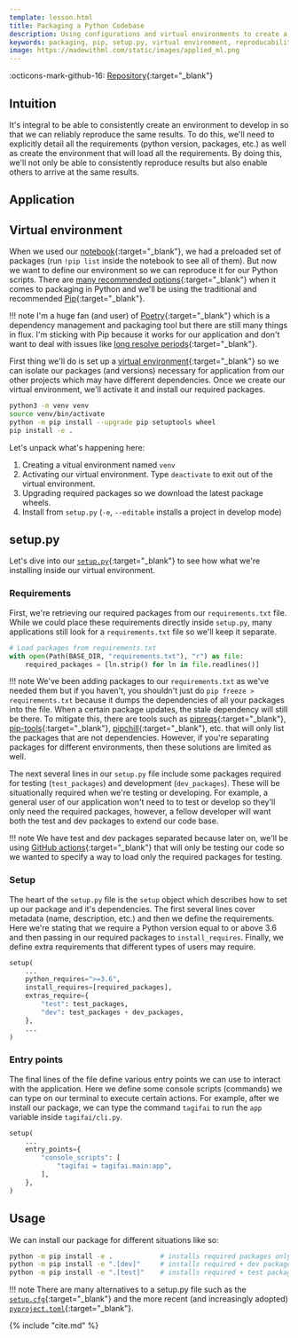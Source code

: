 ```yaml
---
template: lesson.html
title: Packaging a Python Codebase
description: Using configurations and virtual environments to create a setting for reproducing results.
keywords: packaging, pip, setup.py, virtual environment, reproducability, applied ml, mlops, machine learning, ml in production, machine learning in production, applied machine learning
image: https://madewithml.com/static/images/applied_ml.png
---
```


:octicons-mark-github-16: [Repository](https://github.com/GokuMohandas/applied-ml){:target="_blank"}

## Intuition

It's integral to be able to consistently create an environment to develop in so that we can reliably reproduce the same results. To do this, we'll need to explicitly detail all the requirements (python version, packages, etc.) as well as create the environment that will load all the requirements. By doing this, we'll not only be able to consistently reproduce results but also enable others to arrive at the same results.

## Application

## Virtual environment

When we used our [notebook](https://colab.research.google.com/github/GokuMohandas/applied-ml/blob/main/notebooks/tagifai.ipynb){:target="_blank"}, we had a preloaded set of packages (run `!pip list` inside the notebook to see all of them). But now we want to define our environment so we can reproduce it for our Python scripts. There are [many recommended options](https://packaging.python.org/guides/tool-recommendations/){:target="_blank"} when it comes to packaging in Python and we'll be using the traditional and recommended [Pip](https://pip.pypa.io/en/stable/){:target="_blank"}.

!!! note
    I'm a huge fan (and user) of [Poetry](https://python-poetry.org/){:target="_blank"} which is a dependency management and packaging tool but there are still many things in flux. I'm sticking with Pip because it works for our application and don't want to deal with issues like [long resolve periods](https://github.com/python-poetry/poetry/issues/2094){:target="_blank"}.

First thing we'll do is set up a [virtual environment](https://docs.python.org/3/library/venv.html){:target="_blank"} so we can isolate our packages (and versions) necessary for application from our other projects which may have different dependencies. Once we create our virtual environment, we'll activate it and install our required packages.

```bash linenums="1"
python3 -m venv venv
source venv/bin/activate
python -m pip install --upgrade pip setuptools wheel
pip install -e .
```

Let's unpack what's happening here:

1. Creating a vitual environment named `venv`
2. Activating our virtual environment. Type `deactivate` to exit out of the virtual environment.
3. Upgrading required packages so we download the latest package wheels.
4. Install from `setup.py` (`-e`, `--editable` installs a project in develop mode)

## setup.py

Let's dive into our [`setup.py`](https://github.com/GokuMohandas/applied-ml/blob/main/setup.py){:target="_blank"} to see how what we're installing inside our virtual environment.

### Requirements

First, we're retrieving our required packages from our `requirements.txt` file. While we could place these requirements directly inside `setup.py`, many applications still look for a `requirements.txt` file so we'll keep it separate.
```python linenums="10"
# Load packages from requirements.txt
with open(Path(BASE_DIR, "requirements.txt"), "r") as file:
    required_packages = [ln.strip() for ln in file.readlines()]
```

!!! note
    We've been adding packages to our `requirements.txt` as we've needed them but if you haven't, you shouldn't just do `pip freeze > requirements.txt` because it dumps the dependencies of all your packages into the file. When a certain package updates, the stale dependency will still be there. To mitigate this, there are tools such as [pipreqs](https://github.com/bndr/pipreqs){:target="_blank"}, [pip-tools](https://github.com/jazzband/pip-tools){:target="_blank"}, [pipchill](https://github.com/rbanffy/pip-chill){:target="_blank"}, etc. that will only list the packages that are not dependencies. However, if you're separating packages for different environments, then these solutions are limited as well.

The next several lines in our `setup.py` file include some packages required for testing (`test_packages`) and development (`dev_packages`). These will be situationally required when we're testing or developing. For example, a general user of our application won't need to to test or develop so they'll only need the required packages, however, a fellow developer will want both the test and dev packages to extend our code base.

!!! note
    We have test and dev packages separated because later on, we'll be using [GitHub actions](https://github.com/features/actions){:target="_blank"} that will only be testing our code so we wanted to specify a way to load only the required packages for testing.

### Setup

The heart of the `setup.py` file is the `setup` object which describes how to set up our package and it's dependencies. The first several lines cover metadata (name, description, etc.) and then we define the requirements. Here we're stating that we require a Python version equal to or above 3.6 and then passing in our required packages to `install_requires`. Finally, we define extra requirements that different types of users may require.

```python linenums="53"
setup(
    ...
    python_requires=">=3.6",
    install_requires=[required_packages],
    extras_require={
        "test": test_packages,
        "dev": test_packages + dev_packages,
    },
    ...
)
```

### Entry points

The final lines of the file define various entry points we can use to interact with the application. Here we define some console scripts (commands) we can type on our terminal to execute certain actions. For example, after we install our package, we can type the command `tagifai` to run the `app` variable inside `tagifai/cli.py`.

```python linenums="59"
setup(
    ...
    entry_points={
        "console_scripts": [
            "tagifai = tagifai.main:app",
        ],
    },
)
```

## Usage

We can install our package for different situations like so:
```bash
python -m pip install -e .            # installs required packages only
python -m pip install -e ".[dev]"     # installs required + dev packages
python -m pip install -e ".[test]"    # installs required + test packages
```

!!! note
    There are many alternatives to a setup.py file such as the [`setup.cfg`](https://docs.python.org/3/distutils/configfile.html){:target="_blank"} and the more recent (and increasingly adopted) [`pyproject.toml`](https://github.com/GokuMohandas/applied-ml/blob/main/pyproject.toml){:target="_blank"}.

<!-- Citation -->
{% include "cite.md" %}